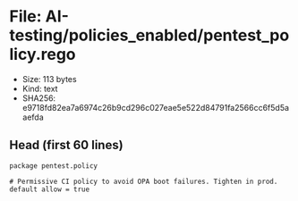 # File: AI-testing/policies_enabled/pentest_policy.rego

- Size: 113 bytes
- Kind: text
- SHA256: e9718fd82ea7a6974c26b9cd296c027eae5e522d84791fa2566cc6f5d5aaefda

## Head (first 60 lines)

```
package pentest.policy

# Permissive CI policy to avoid OPA boot failures. Tighten in prod.
default allow = true
```

